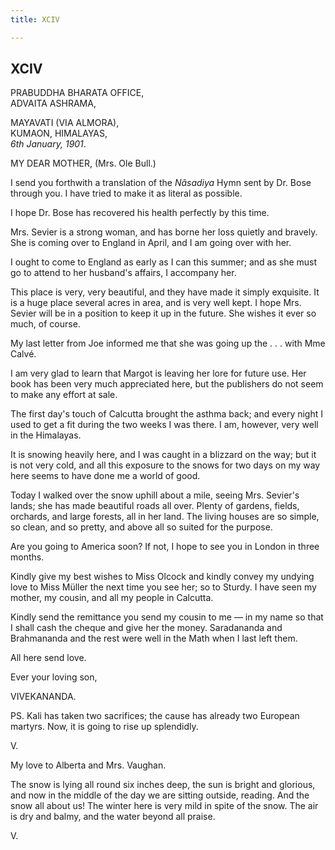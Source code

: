 ```yaml
---
title: XCIV

---
```





  

  


## XCIV

PRABUDDHA BHARATA OFFICE,  
ADVAITA ASHRAMA,

MAYAVATI (VIA ALMORA),  
KUMAON, HIMALAYAS,  
*6th January, 1901*.

MY DEAR MOTHER, (Mrs. Ole Bull.)

I send you forthwith a translation of the *Nâsadiya* Hymn sent by Dr.
Bose through you. I have tried to make it as literal as possible.

I hope Dr. Bose has recovered his health perfectly by this time.

Mrs. Sevier is a strong woman, and has borne her loss quietly and
bravely. She is coming over to England in April, and I am going over
with her.

I ought to come to England as early as I can this summer; and as she
must go to attend to her husband's affairs, I accompany her.

This place is very, very beautiful, and they have made it simply
exquisite. It is a huge place several acres in area, and is very well
kept. I hope Mrs. Sevier will be in a position to keep it up in the
future. She wishes it ever so much, of course.

My last letter from Joe informed me that she was going up the . . . with
Mme Calvé.

I am very glad to learn that Margot is leaving her lore for future use.
Her book has been very much appreciated here, but the publishers do not
seem to make any effort at sale.

The first day's touch of Calcutta brought the asthma back; and every
night I used to get a fit during the two weeks I was there. I am,
however, very well in the Himalayas.

It is snowing heavily here, and I was caught in a blizzard on the way;
but it is not very cold, and all this exposure to the snows for two days
on my way here seems to have done me a world of good.

Today I walked over the snow uphill about a mile, seeing Mrs. Sevier's
lands; she has made beautiful roads all over. Plenty of gardens, fields,
orchards, and large forests, all in her land. The living houses are so
simple, so clean, and so pretty, and above all so suited for the
purpose.

Are you going to America soon? If not, I hope to see you in London in
three months.

Kindly give my best wishes to Miss Olcock and kindly convey my undying
love to Miss Müller the next time you see her; so to Sturdy. I have seen
my mother, my cousin, and all my people in Calcutta.

Kindly send the remittance you send my cousin to me — in my name so that
I shall cash the cheque and give her the money. Saradananda and
Brahmananda and the rest were well in the Math when I last left them.

All here send love.

Ever your loving son,

VIVEKANANDA.

PS. Kali has taken two sacrifices; the cause has already two European
martyrs. Now, it is going to rise up splendidly.

V.

My love to Alberta and Mrs. Vaughan.

The snow is lying all round six inches deep, the sun is bright and
glorious, and now in the middle of the day we are sitting outside,
reading. And the snow all about us! The winter here is very mild in
spite of the snow. The air is dry and balmy, and the water beyond all
praise.

V.


